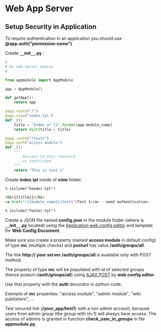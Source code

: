 # Web App Server

## Setup Security in Application

To require authentication in an application you should use **@app.auth("permission name")**

Create **``__``init``__``.py** :

```python
#
# An web server module
#

from appmodule import AppModule

app = AppModule()

def getApp():
    return app

@app.route("/")
@app.view("index.tpl")
def _():
    title = "Index of {}".format(app.module_name)
    return dict(title = title)

@app.route("/test1")
@app.auth("access module")
def _():
	"""
		Axccess to this resource
		is restricted
	"""
    return "This is test 1"
```

Create **index.tpl** inside of **view** folder:

```html
% include("header.tpl")

<h1>{{title}}</h1>
<a href="/{{module_name}}/test1">Test 1</a> - need authentication.

% include("footer.tpl")
```

Create a JSON file named **config.json** in the module folder
(where is **``__``init``__``.py** located) using the 
[Application web config editor](https://github.com/icoman/PropertiesEditor_v1) and template for **Web Config Document**.

Make sure you create a property (named **access module** in default config) 
of type **mc** (multiple checks) and **posturl** has 
value **/auth/groups/all**. 

The link **http:// your server /auth/groups/all** is available 
only with POST method.

The property of type **mc** will be populated with id of selected groups 
(hence posturl=**/auth/groups/all**) using [AJAX POST](https://api.jquery.com/jQuery.post/) by **web config editor**.

Use that property with the **auth** decorator in python code.

Exemple of **mc** properties: "access module", "admin module", "wiki publishers", ...

Test secured link (**/your_app/test1**) with a non admin account, 
because users from admin group (the group with id=1) will always have access.
The access of admins is granted in function **check_user_in_groups** in file **appmodule.py**.


